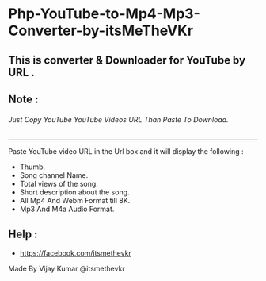 # Php-YouTube-to-Mp4-Mp3-Converter-by-itsMeTheVKr
## This is converter & Downloader for YouTube by URL .

## Note :
###### Just Copy YouTube YouTube Videos URL Than Paste To Download.
-------------------
 Paste YouTube video URL in the Url box and it will display the following :
 * Thumb.
 * Song channel Name.
 * Total views of the song.
 * Short description about the song.
 * All Mp4 And Webm Format till 8K.
 * Mp3 And M4a Audio Format.
 
## Help :

*  https://facebook.com/itsmethevkr

 Made By Vijay Kumar @itsmethevkr
